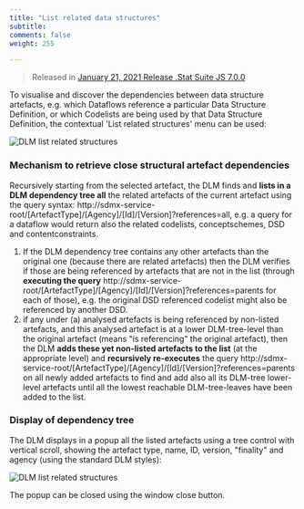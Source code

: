 ```yaml
---
title: "List related data structures"
subtitle: 
comments: false
weight: 255

---
```


> Released in [January 21, 2021 Release .Stat Suite JS 7.0.0](https://sis-cc.gitlab.io/dotstatsuite-documentation/changelog/#january-21-2021-js)

To visualise and discover the dependencies between data structure artefacts, e.g. which Dataflows reference a particular Data Structure Definition, or which Codelists are being used by that Data Structure Definition, the contextual 'List related structures' menu can be used:

![DLM list related structures](/dotstatsuite-documentation/images/dlm-list-related-structures.png)  

### Mechanism to retrieve close structural artefact dependencies
Recursively starting from the selected artefact, the DLM finds and **lists in a DLM dependency tree all** the related artefacts of the current artefact using the query syntax: http://sdmx-service-root/[ArtefactType]/[Agency]/[Id]/[Version]?references=all, e.g. a query for a dataflow would return also the related codelists, conceptschemes, DSD and contentconstraints.  
  1) If the DLM dependency tree contains any other artefacts than the original one (because there are related artefacts) then the DLM verifies if those are being referenced by artefacts that are not in the list (through **executing the query** http://sdmx-service-root/[ArtefactType]/[Agency]/[Id]/[Version]?references=parents for each of those), e.g. the original DSD referenced codelist might also be referenced by another DSD.  
  2) if any under (a) analysed artefacts is being referenced by non-listed artefacts, and this analysed artefact is at a lower DLM-tree-level than the original artefact (means "is referencing" the original artefact), then the DLM **adds these yet non-listed artefacts to the list** (at the appropriate level) and **recursively re-executes** the query http://sdmx-service-root/[ArtefactType]/[Agency]/[Id]/[Version]?references=parents on all newly added artefacts to find and add also all its DLM-tree lower-level artefacts until all the lowest reachable DLM-tree-leaves have been added to the list.  

### Display of dependency tree
The DLM displays in a popup all the listed artefacts using a tree control with vertical scroll, showing the artefact type, name, ID, version, "finality" and agency (using the standard DLM styles):

![DLM list related structures](/dotstatsuite-documentation/images/dlm-list-related-structures.png)  

The popup can be closed using the window close button.
